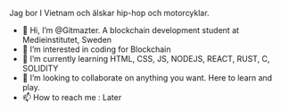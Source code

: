 Jag bor I Vietnam och älskar hip-hop och motorcyklar. 

- 👋 Hi, I’m @Gitmazter. A blockchain development student at Medieinstitutet, Sweden
- 👀 I’m interested in coding for Blockchain 
- 🌱 I’m currently learning HTML, CSS, JS, NODEJS, REACT, RUST, C, SOLIDITY
- 💞️ I’m looking to collaborate on anything you want. Here to learn and play. 
- 📫 How to reach me : Later

<!---
Gitmazter/Gitmazter is a ✨ special ✨ repository because its `README.md` (this file) appears on your GitHub profile.
You can click the Preview link to take a look at your changes.
--->
 
